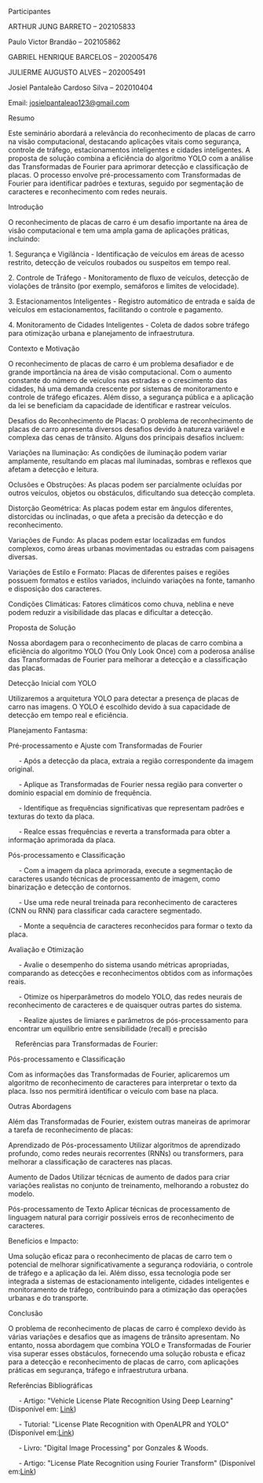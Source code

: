 ﻿Participantes

ARTHUR JUNG BARRETO – 202105833

Paulo Victor Brandão – 202105862

GABRIEL HENRIQUE BARCELOS – 202005476

JULIERME AUGUSTO ALVES – 202005491

Josiel Pantaleão Cardoso Silva – 202010404

Email: <josielpantaleao123@gmail.com>


Resumo

Este seminário abordará a relevância do reconhecimento de placas de carro na visão computacional, destacando aplicações vitais como segurança, controle de tráfego, estacionamentos inteligentes e cidades inteligentes. A proposta de solução combina a eficiência do algoritmo YOLO com a análise das Transformadas de Fourier para aprimorar detecção e classificação de placas. O processo envolve pré-processamento com Transformadas de Fourier para identificar padrões e texturas, seguido por segmentação de caracteres e reconhecimento com redes neurais.

Introdução

O reconhecimento de placas de carro é um desafio importante na área de visão computacional e tem uma ampla gama de aplicações práticas, incluindo:

1\. Segurança e Vigilância - Identificação de veículos em áreas de acesso restrito, detecção de veículos roubados ou suspeitos em tempo real.

2\. Controle de Tráfego - Monitoramento de fluxo de veículos, detecção de violações de trânsito (por exemplo, semáforos e limites de velocidade).

3\. Estacionamentos Inteligentes - Registro automático de entrada e saída de veículos em estacionamentos, facilitando o controle e pagamento.

4\. Monitoramento de Cidades Inteligentes - Coleta de dados sobre tráfego para otimização urbana e planejamento de infraestrutura.

Contexto e Motivação

O reconhecimento de placas de carro é um problema desafiador e de grande importância na área de visão computacional. Com o aumento constante do número de veículos nas estradas e o crescimento das cidades, há uma demanda crescente por sistemas de monitoramento e controle de tráfego eficazes. Além disso, a segurança pública e a aplicação da lei se beneficiam da capacidade de identificar e rastrear veículos.

Desafios do Reconhecimento de Placas: O problema de reconhecimento de placas de carro apresenta diversos desafios devido à natureza variável e complexa das cenas de trânsito. Alguns dos principais desafios incluem:

Variações na Iluminação: As condições de iluminação podem variar amplamente, resultando em placas mal iluminadas, sombras e reflexos que afetam a detecção e leitura.

Oclusões e Obstruções: As placas podem ser parcialmente ocluídas por outros veículos, objetos ou obstáculos, dificultando sua detecção completa.

Distorção Geométrica: As placas podem estar em ângulos diferentes, distorcidas ou inclinadas, o que afeta a precisão da detecção e do reconhecimento.

Variações de Fundo: As placas podem estar localizadas em fundos complexos, como áreas urbanas movimentadas ou estradas com paisagens diversas.

Variações de Estilo e Formato: Placas de diferentes países e regiões possuem formatos e estilos variados, incluindo variações na fonte, tamanho e disposição dos caracteres.

Condições Climáticas: Fatores climáticos como chuva, neblina e neve podem reduzir a visibilidade das placas e dificultar a detecção.

Proposta de Solução

Nossa abordagem para o reconhecimento de placas de carro combina a eficiência do algoritmo YOLO (You Only Look Once) com a poderosa análise das Transformadas de Fourier para melhorar a detecção e a classificação das placas.


Detecção Inicial com YOLO

Utilizaremos a arquitetura YOLO para detectar a presença de placas de carro nas imagens. O YOLO é escolhido devido à sua capacidade de detecção em tempo real e eficiência.


Planejamento Fantasma:

Pré-processamento e Ajuste com Transformadas de Fourier

`   `- Após a detecção da placa, extraia a região correspondente da imagem original.

`   `- Aplique as Transformadas de Fourier nessa região para converter o domínio espacial em domínio de frequência.

`   `- Identifique as frequências significativas que representam padrões e texturas do texto da placa.

`   `- Realce essas frequências e reverta a transformada para obter a informação aprimorada da placa.

Pós-processamento e Classificação

`   `- Com a imagem da placa aprimorada, execute a segmentação de caracteres usando técnicas de processamento de imagem, como binarização e detecção de contornos.

`   `- Use uma rede neural treinada para reconhecimento de caracteres (CNN ou RNN) para classificar cada caractere segmentado.

`   `- Monte a sequência de caracteres reconhecidos para formar o texto da placa.

Avaliação e Otimização

`   `- Avalie o desempenho do sistema usando métricas apropriadas, comparando as detecções e reconhecimentos obtidos com as informações reais.

`   `- Otimize os hiperparâmetros do modelo YOLO, das redes neurais de reconhecimento de caracteres e de quaisquer outras partes do sistema.

`   `- Realize ajustes de limiares e parâmetros de pós-processamento para encontrar um equilíbrio entre sensibilidade (recall) e precisão

`  `Referências para Transformadas de Fourier:

Pós-processamento e Classificação

Com as informações das Transformadas de Fourier, aplicaremos um algoritmo de reconhecimento de caracteres para interpretar o texto da placa. Isso nos permitirá identificar o veículo com base na placa.


Outras Abordagens

Além das Transformadas de Fourier, existem outras maneiras de aprimorar a tarefa de reconhecimento de placas:

Aprendizado de Pós-processamento Utilizar algoritmos de aprendizado profundo, como redes neurais recorrentes (RNNs) ou transformers, para melhorar a classificação de caracteres nas placas.

Aumento de Dados Utilizar técnicas de aumento de dados para criar variações realistas no conjunto de treinamento, melhorando a robustez do modelo.

Pós-processamento de Texto Aplicar técnicas de processamento de linguagem natural para corrigir possíveis erros de reconhecimento de caracteres.

Benefícios e Impacto:

Uma solução eficaz para o reconhecimento de placas de carro tem o potencial de melhorar significativamente a segurança rodoviária, o controle de tráfego e a aplicação da lei. Além disso, essa tecnologia pode ser integrada a sistemas de estacionamento inteligente, cidades inteligentes e monitoramento de tráfego, contribuindo para a otimização das operações urbanas e do transporte.

Conclusão

O problema de reconhecimento de placas de carro é complexo devido às várias variações e desafios que as imagens de trânsito apresentam. No entanto, nossa abordagem que combina YOLO e Transformadas de Fourier visa superar esses obstáculos, fornecendo uma solução robusta e eficaz para a detecção e reconhecimento de placas de carro, com aplicações práticas em segurança, tráfego e infraestrutura urbana.

































Referências Bibliográficas

`   `- Artigo: "Vehicle License Plate Recognition Using Deep Learning" (Disponível em: [Link](https://www.researchgate.net/publication/338498036))

`   `- Tutorial: "License Plate Recognition with OpenALPR and YOLO" (Disponível em:[Link](https://www.pyimagesearch.com/2020/09/21/opencv-automatic-license-number-plate-recognition-anpr-with-python/))

`   `- Livro: "Digital Image Processing" por Gonzales & Woods.

`   `- Artigo: "License Plate Recognition using Fourier Transform" (Disponível em:[Link](https://ieeexplore.ieee.org/document/7302206))

